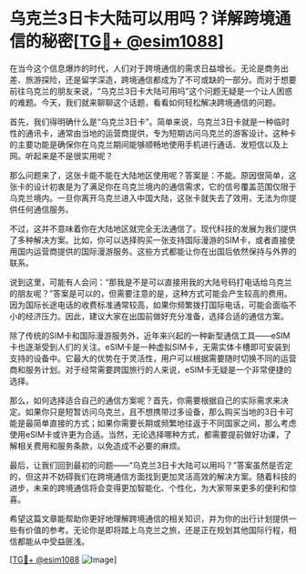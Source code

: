 # 乌克兰3日卡大陆可以用吗？详解跨境通信的秘密[[TG💪+ @esim1088](https://t.me/s/esim1088)]

在当今这个信息爆炸的时代，人们对于跨境通信的需求日益增长。无论是商务出差、旅游探险，还是留学深造，跨境通信都成为了不可或缺的一部分。而对于想要前往乌克兰的朋友来说，“乌克兰3日卡大陆可用吗”这个问题无疑是一个让人困惑的难题。今天，我们就来聊聊这个话题，看看如何轻松解决跨境通信的问题。

首先，我们得明确什么是“乌克兰3日卡”。简单来说，乌克兰3日卡就是一种临时性的通讯卡，通常由当地的运营商提供，专为短期访问乌克兰的游客设计。这种卡的主要功能是确保你在乌克兰期间能够顺畅地使用手机进行通话、发短信以及上网。听起来是不是很实用呢？

那么问题来了，这张卡能不能在大陆地区使用呢？答案是：不能。原因很简单，这张卡的设计初衷是为了满足你在乌克兰境内的通信需求，它的信号覆盖范围仅限于乌克兰境内。一旦你离开乌克兰进入中国大陆，这张卡就失去了效用，无法为你提供任何通信服务。

不过，这并不意味着你在大陆地区就完全无法通信了。现代科技的发展为我们提供了多种解决方案。比如，你可以选择购买一张支持国际漫游的SIM卡，或者直接使用国内运营商提供的国际漫游服务。这些方式都能让你在出国后依然保持与外界的联系。

说到这里，可能有人会问：“那我是不是可以直接用我的大陆号码打电话给乌克兰的朋友呢？”答案是可以的，但需要注意的是，这种方式可能会产生较高的费用。因为国际长途电话的收费标准通常较高，如果你频繁拨打国际电话，可能会面临不小的经济压力。因此，建议大家在出国前做好充分准备，选择合适的通信方案。

除了传统的SIM卡和国际漫游服务外，近年来兴起的一种新型通信工具——eSIM卡也逐渐受到人们的关注。eSIM卡是一种虚拟SIM卡，无需实体卡槽即可安装到支持的设备中。它最大的优势在于灵活性，用户可以根据需要随时切换不同的运营商和服务计划。对于经常需要跨国旅行的人来说，eSIM卡无疑是一个非常便捷的选择。

那么，如何选择适合自己的通信方案呢？首先，你需要根据自己的实际需求来决定。如果你只是短暂访问乌克兰，且不想携带过多设备，那么购买当地的3日卡可能是最简单直接的方式；如果你需要长期或频繁地往返于不同国家之间，那么考虑使用eSIM卡或许更为合适。当然，无论选择哪种方式，都需要提前做好功课，了解相关费用和服务条款，以免造成不必要的麻烦。

最后，让我们回到最初的问题——“乌克兰3日卡大陆可以用吗？”答案虽然是否定的，但这并不妨碍我们在跨境通信方面找到更加灵活高效的解决方案。随着科技的进步，未来的跨境通信将会变得更加智能化、个性化，为大家带来更多的便利和惊喜。

希望这篇文章能帮助你更好地理解跨境通信的相关知识，并为你的出行计划提供一些有价值的参考。无论你是即将踏上乌克兰之旅，还是正在规划其他国际行程，相信都能从中受益匪浅。

[[TG💪+ @esim1088](https://t.me/s/esim1088) ![Image](https://i.postimg.cc/4NQfJmqS/Snipaste-2025-05-13-00-14-12.png)]